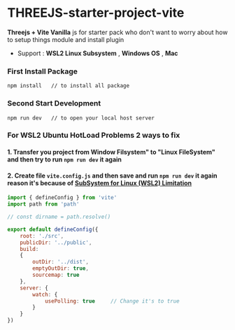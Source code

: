 # THREEJS-starter-project-vite
 
**Threejs + Vite Vanilla** js for starter pack who don't want to worry about how to setup things module and install plugin 
- Support : **WSL2 Linux Subsystem** , **Windows OS** , **Mac**
### First Install Package
```nodejs
npm install   // to install all package
```

### Second Start Development
```nodejs
npm run dev   // to open your local host server
```

### For WSL2 Ubuntu HotLoad Problems 2 ways to fix

#### 1. Transfer you project from Window Filsystem" to "Linux FileSystem" and then try to run `npm run dev` it again
#### 2. Create file `vite.config.js` and then save and run `npm run dev` it again reason it's because of [SubSystem for Linux (WSL2) Limitation](https://vitejs.dev/config/server-options.html#server-watch)
```javascript
import { defineConfig } from 'vite'
import path from 'path'

// const dirname = path.resolve()

export default defineConfig({
    root: './src',
    publicDir: '../public',
    build:
    {
        outDir: '../dist',
        emptyOutDir: true,
        sourcemap: true
    },
    server: {
        watch: {
            usePolling: true     // Change it's to true 
        }
    }
})
```
